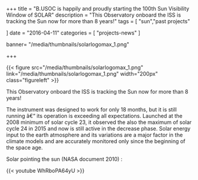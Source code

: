 ﻿+++
title = "B.USOC is happily and proudly starting the 100th Sun Visibility Window of SOLAR"
description = "This Observatory onboard the ISS is tracking the Sun now for more than 8 years!"
tags = [
    "sun","past projects"

]
date = "2016-04-11"
categories = [
   "projects-news"
]

banner= "/media/thumbnails/solarlogomax_1.png"


+++

{{< figure src="/media/thumbnails/solarlogomax_1.png"  link="/media/thumbnails/solarlogomax_1.png"  width="200px" class="figureleft" >}}

This Observatory onboard the ISS is tracking the Sun now for more than 8 years!

The instrument was designed to work for only 18 months, but it is still running â€“ its operation is exceeding all expectations. Launched at the 2008 minimum of solar cycle 23, it observed the also the maximum of solar cycle 24 in 2015 and now is still active in the decrease phase. Solar energy input to the earth atmosphere and its variations are a major factor in the climate models and are accurately monitored only since the beginning of the space age.

Solar pointing the sun (NASA document 2010) :

{{< youtube WhRboPA64yU >}}
